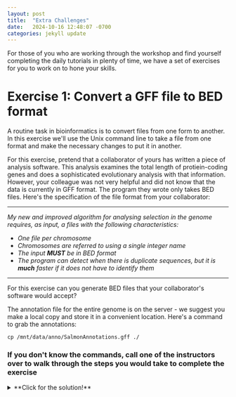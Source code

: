 ```yaml
---
layout: post
title:  "Extra Challenges"
date:   2024-10-16 12:48:07 -0700
categories: jekyll update
---
```


For those of you who are working through the workshop and find yourself completing the daily tutorials in plenty of time, we have a set of exercises for you to work on to hone your skills. 



# Exercise 1: Convert a GFF file to BED format

A routine task in bioinformatics is to convert files from one form to another. In this exercise we'll use the Unix command line to take a file from one format and make the necessary changes to put it in another.

For this exercise, pretend that a collaborator of yours has written a piece of analysis software. This analysis examines the total length of protiein-coding genes and does a sophisticated evolutionary analysis with that information. However, your colleague was not very helpful and did not know that the data is currently in GFF format. The program they wrote only takes BED files. Here's the specification of the file format from your collaborator:

_ _ _ _ _ _ _ _ _ _
*My new and improved algorithm for analysing selection in the genome requires, as input, a files with the following characteristics:*
* *One file per chromosome*
* *Chromosomes are referred to using a single integer name*
* *The input **MUST** be in BED format*
* *The program can detect when there is duplicate sequences, but it is **much** faster if it does not have to identify them*
_ _ _ _ _ _ _ _ _ _

For this exercise can you generate BED files that your collaborator's software would accept?

The annotation file for the entire genome is on the server - we suggest you make a local copy and store it in a convenient location. Here's a command to grab the annotations:

```
cp /mnt/data/anno/SalmonAnnotations.gff ./
```

### If you don't know the commands, call one of the instructors over to walk through the steps you would take to complete the exercise



<details>
<summary markdown="span">**Click for the solution!**
</summary>
```bash
   > cat /mnt/data/anno/SalmonAnnotations.gff | awk 'BEGIN {OFS = "\t"};{if ($3=="gene") print  $1,$4-1,$5}'

# The program `bedtools` would come in handy to deal with duplicate entries

```
</details>
